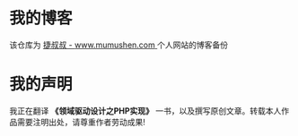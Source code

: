 # 我的博客
该仓库为 [捷叔叔 - www.mumushen.com ](http://www.mumushen.com) 个人网站的博客备份

# 我的声明
我正在翻译 **《领域驱动设计之PHP实现》** 一书，以及撰写原创文章。转载本人作品需要注明出处，请尊重作者劳动成果!
